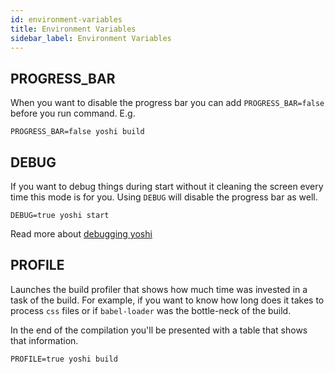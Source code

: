 ```yaml
---
id: environment-variables
title: Environment Variables
sidebar_label: Environment Variables
---
```


## PROGRESS_BAR

When you want to disable the progress bar you can add `PROGRESS_BAR=false` before you run command. E.g.

```
PROGRESS_BAR=false yoshi build
```

## DEBUG

If you want to debug things during start without it cleaning the screen every time this mode is for you. Using `DEBUG` will disable the progress bar as well.

```
DEBUG=true yoshi start
```

Read more about [debugging yoshi](./debugging#debug-yoshis-code)

## PROFILE

Launches the build profiler that shows how much time was invested in a task of the build. For example, if you want to know how long does it takes to process `css` files or if `babel-loader` was the bottle-neck of the build.

In the end of the compilation you'll be presented with a table that shows that information.

```
PROFILE=true yoshi build
```
